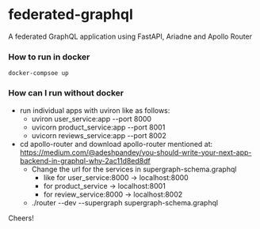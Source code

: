 # federated-graphql
A federated GraphQL application using FastAPI, Ariadne and Apollo Router

### How to run in docker

    docker-compsoe up

### How can I run without docker

* run individual apps with uviron like as follows:
  * uviron user_service:app --port 8000
  * uvicorn product_service:app --port 8001
  * uvicorn reviews_service:app --port 8002
* cd apollo-router and download apollo-router mentioned at: https://medium.com/@adeshpandey/you-should-write-your-next-app-backend-in-graphql-why-2ac11d8ed8df
  * Change the url for the services in supergraph-schema.graphql
    * like for user_service:8000 -> localhost:8000
    * for product_service -> localhost:8001
    * for review_service:8000 -> localhost:8002
  * ./router --dev --supergraph supergraph-schema.graphql

Cheers!
